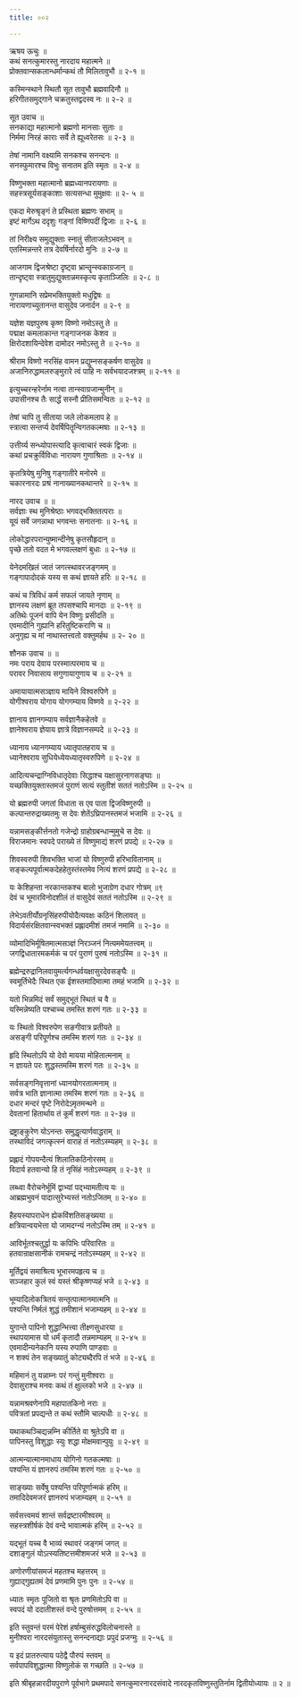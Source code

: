 ```yaml
---
title: ००२

---
```

ऋषय ऊचुः ॥  
कथं सनत्कुमारस्तु नारदाय महात्मने ॥  
प्रोक्तवान्सकलान्धर्मान्कथं तौ मिलितावुभौ ॥ २-१ ॥  
  
कस्मिन्स्थाने स्थितौ सूत तावुभौ ब्रह्मवादिनौ ॥  
हरिगीतसमुद्गाने चक्रतुस्तद्वदस्व नः ॥ २-२ ॥  
  
सूत उवाच ॥  
सनकाद्या महात्मानो ब्रह्मणो मानसाः सुताः ॥  
निर्ममा निरहं काराः सर्वे ते ह्यूध्वरेतसः ॥ २-३ ॥  
  
तेषां नामानि वक्ष्यामि सनकश्च सनन्दनः ॥  
सनस्फुमारश्च विभुः सनातम इति स्मृतः ॥ २-४ ॥  
  
विष्णुभक्ता महात्मानो ब्रह्मध्यानपरायणाः ॥  
सहस्त्रसूर्यसङ्काशाः सत्यसन्धा मुमुक्षवः ॥ २- ५ ॥  
  
एकदा मेरुश्रृङ्गं ते प्रस्थिता ब्रह्मणः सभाम् ॥  
इष्टं मार्गेऽथ ददृशुः गङ्गां विष्णिपदीं द्विजाः ॥ २-६ ॥  
  
तां निरीक्ष्य समुद्युक्ताः स्नातुं सीताजलेऽभवन् ॥  
एतस्मिन्नन्तरे तत्र देवर्षिर्नारदो मुनिः ॥ २-७ ॥  
  
आजगाम द्विजश्रेष्टा दृष्ट्वा भ्रान्तॄन्स्वकाग्रजान् ॥  
तान्दृष्ट्वा स्त्रातुमुद्युक्तान्नमस्कृत्य कृताञ्जिलिः ॥ २-८ ॥  
  
गुणन्नामानि सप्रेमभक्तियुक्तो मधुद्विषः ॥  
नारायणाच्युतानन्त वासुदेव जनार्दन ॥ २-९ ॥  
  
यज्ञेश यज्ञपुरुष कृष्ण विष्णो नमोऽस्तु ते ॥  
पद्माक्ष कमलाकान्त गङ्गाजनक केशव ॥  
क्षिरोदशायिन्देवेश दामोदर नमोऽस्तु ते ॥ २-१० ॥  
  
श्रीराम विष्णो नरसिंह वामन प्रद्युम्नसङ्कर्षण वासुदेव ॥  
अजानिरुद्धामलरुङ्मुरारे त्वं पाहि नः सर्वभयादजश्त्रम् ॥ २-११ ॥  
  
इत्युच्चरन्हरेर्नाम नत्वा तान्स्वाग्रजान्मुनीन् ॥  
उपासीनश्च तैः सार्द्धं सस्नौ प्रीतिसमन्वितः ॥ २-१२ ॥  
  
तेषां चापि तु सीताया जले लोकमलाप हे ॥  
स्त्रात्वा सन्तर्प्य देवर्षिपितॄन्विगतकल्मषाः ॥ २-१३ ॥  
  
उत्तीर्य्य सन्ध्योपास्त्यादि कृत्वाचारं स्वकं द्विजाः ॥  
कथां प्रचक्रुर्विविधाः नारायण गुणाश्रिताः ॥ २-१४ ॥  
  
कृतत्रियेषु मुनिषु गङ्गातीरे मनोरमे ॥  
चकारनारदः प्रश्रं नानाख्यानकथान्तरे ॥ २-१५ ॥  
  
नारद उवाच ॥ ॥  
सर्वज्ञाः स्थ मुनिश्रेष्ठाः भगवद्भक्तितत्पराः ॥  
यूयं सर्वे जगन्नाथा भगवन्तः सनातनाः ॥ २-१६ ॥  
  
लोकोद्धारपरान्युष्मान्दीनेषु कृतसौहृदान् ॥  
पृच्छे ततो वदत मे भगवल्लक्षणं बुधाः ॥ २-१७ ॥  
  
येनेदमखिलं जातं जगत्स्थावरजङ्गमम् ॥  
गङ्गापादोदकं यस्य स कथं ज्ञायते हरिः ॥ २-१८ ॥  
  
कथं च त्रिविधं कर्म सफलं जायते नृणाम् ॥  
ज्ञानस्य लक्षणं ब्रूत तपसश्चापि मानदाः ॥ २-१९ ॥  
अतिथेः पूजनं वापि येन विष्णुः प्रसीदति ॥  
एवमादीनि गुह्यानि हरितुष्टिकराणि च ॥  
अनुगृह्य च मां नाथास्तत्त्वतो वक्तुमर्हथ ॥ २- २० ॥  
  
शौनक उवाच ॥ ॥  
नमः पराय देवाय परस्मात्परमाय च ॥  
परावर निवासाय सगुणायागुणाय च ॥ २-२१ ॥  
  
अमायायात्मसञ्ज्ञाय मायिने विश्वरुपिणे ॥  
योगीश्वराय योगाय योगगम्याय विष्णवे ॥ २-२२ ॥  
  
ज्ञानाय ज्ञानगम्याय सर्वज्ञानैकहेतवे ॥  
ज्ञानेश्वराय ज्ञेयाय ज्ञात्रे विज्ञानसम्पदे ॥ २-२३ ॥  
  
ध्यानाय ध्यानगम्याय ध्यातृपातहराय च ॥  
ध्यानेश्वराय सुधियेध्येयध्यातृस्वरुपिणे ॥ २-२४ ॥  
  
आदित्यचन्द्राग्निविधातृदेवाः सिद्धाश्च यक्षासुरनागसङ्घाः ॥  
यच्छक्तियुक्तास्तमजं पुराणं सत्यं स्तुतीशं सततं नतोऽस्मि ॥ २-२५ ॥  
  
यो ब्रह्मरुपी जगतां विधाता स एव पाता द्विजविष्णुरुपी ॥  
कल्पान्तरुद्राख्यतमुः स देवः शेतेंऽघ्रिपानस्तमजं भजामि ॥ २-२६ ॥  
  
यन्नामसङ्कीर्त्तनतो गजेन्द्रो ग्राहोग्रबन्धान्मुमुचे स देवः ॥  
विराजमानः स्वपदे पराख्ये तं विष्णुमाद्यं शरणं प्रपद्ये ॥ २-२७ ॥  
  
शिवस्वरुपी शिवभक्ति भाजां यो विष्णुरुपी हरिभावितानाम् ॥  
सङ्कल्पपूर्वात्मकदेहहेतुस्तंस्तमेव नित्यं शरणं प्रपद्ये ॥ २-२८ ॥  
  
यः केशिहन्ता नरकान्तकश्च बालो भुजाग्रेण दधार गोत्रम् ॥९  
देवं च भूमारविनोदशीलं तं वासुदेवं सततं नतोऽस्मि ॥ २-२९ ॥  
  
लेभेऽवतीर्योग्रनृसिंहरुपीयोदैत्यवक्षः कठिनं शिलावत् ॥  
विदार्यसंरक्षितवान्स्वभक्तं प्रह्लादमीशं तमजं नमामि ॥ २-३० ॥  
  
व्योमादिभिर्मूषितमात्मसञ्ज्ञं निरञ्जनं नित्यममेयतत्त्वम् ॥  
जगद्विधातारमकर्मकं च परं पुराणं पुरुषं नतोऽस्मि ॥ २-३१ ॥  
  
ब्रह्मेन्द्ररुद्रानिलवायुमर्त्यगन्धर्वयक्षासुरदेवसङ्घैः ॥  
स्वमूर्तिभेदैः स्थित एक ईशस्तमादिमात्मा तमहं भजामि ॥ २-३२ ॥  
  
यतो भिन्नमिदं सर्वं समुद्भूतं स्थितं च वै ॥  
यस्मिन्नेष्यति पश्चाच्च तमस्ति शरणं गतः ॥ २-३३ ॥  
  
यः स्थितो विश्वरुपेण सङगीवात्र प्रतीयते ॥  
असङ्गी परिपूर्णश्च तमस्मि शरणं गतः ॥ २-३४ ॥  
  
हृदि स्थितोऽपि यो देवो मायया मोहितात्मनाम् ॥  
न ज्ञायते परः शुद्धस्तमस्मि शरणं गतः ॥ २-३५ ॥  
  
सर्वसङ्गनिवृत्तानां ध्यानयोगरतात्मनाम् ॥  
सर्वत्र भाति ज्ञानात्मा तमस्मि शरणं गतः ॥ २-३६ ॥  
दधार मन्दरं पृष्टे निरोदेऽमृतमन्थने ॥  
देवतानां हितार्थाय तं कूर्मं शरणं गतः ॥ २-३७ ॥  
  
द्रष्ट्राङ्कुरेण योऽनन्तः समुद्धृत्यार्णवाद्धराम् ॥  
तस्थाविदं जगत्कृत्स्नं वाराहं तं नतोऽस्म्यहम् ॥ २-३८ ॥  
  
प्रह्लादं गोपयन्दैत्यं शिलातिकठिनोरसम् ॥  
विदार्य हतवान्यो हि तं नृसिंहं नतोऽस्म्यहम् ॥ २-३९ ॥  
  
लब्ध्वा वैरोचनेर्भूमिं द्वाभ्यां पद्भ्यामतीत्य यः ॥  
आब्रह्मभुवनं पादात्सुरेभ्यस्तं नतोऽजितम् ॥ २-४० ॥  
  
हैहयस्यापराधेन ह्येकविंशतिसङ्ख्यया ॥  
क्षत्रियान्वयभेत्ता यो जामदग्न्यं नतोऽस्मि तम् ॥ २-४१ ॥  
  
आविर्भूतश्चतुर्द्धा यः कपिभिः परिवारितः ॥  
हतवान्राक्षसानीकं रामचन्द्रं नतोऽस्म्यहम् ॥ २-४२ ॥  
  
मूर्तिद्वयं समाश्रित्य भूभारमपहृत्य च ॥  
सञ्जहार कुलं स्वं यस्तं श्रीकृष्णप्यहं भजे ॥ २-४३ ॥  
  
भूम्यादिलोकत्रितयं सन्तृत्पात्मानमात्मनि ॥  
पश्यन्ति निर्मलं शुद्धं तमीशानं भजाम्यहम् ॥ २-४४ ॥  
  
युगान्ते पापिनो शुद्धान्भित्त्वा तीक्ष्णसुधारया ॥  
स्थापयामास यो धर्मं कृतादौ तन्नमाम्यहम् ॥ २-४५ ॥  
एवमादीन्यनेकानि यस्य रुपाणि पाण्डवाः ॥  
न शक्यं तेन सङ्ख्यातुं कोट्यब्दैरपि तं भजे ॥ २-४६ ॥  
  
महिमानं तु यन्नाम्नः परं गन्तुं मुनीश्वराः ॥  
देवासुराश्च मनवः कथं तं क्षुल्लको भजे ॥ २-४७ ॥  
  
यन्नामश्रवणेनापि महापातकिनो नराः ॥  
पवित्रतां प्रपद्यन्ते त कथं स्तौमि चाल्पधीः ॥ २-४८ ॥  
  
यथाकथञ्चिद्यन्नम्नि कीर्तिते वा श्रुतेऽपि वा ॥  
पापिनस्तु विशुद्धाः स्युः शद्धा मोक्षमवान्पुयुः ॥ २-४९ ॥  
  
आत्मन्यात्मानमाधाय योगिनो गतकल्मषाः ॥  
पश्यन्ति यं ज्ञानरुपं तमस्मि शरणं गतः ॥ २-५० ॥  
  
साङ्ख्याः सर्वेषु पश्यन्ति परिपूर्णान्मकं हरिम् ॥  
तमादिदेवमजरं ज्ञानरुपं भजाम्यहम् ॥ २-५१ ॥  
  
सर्वसत्त्वमयं शान्तं सर्वद्रष्टारमीश्वरम् ॥  
सहस्त्रशीर्षकं देवं वन्दे भावात्मकं हरिम् ॥ २-५२ ॥  
  
यद्भूतं यच्च वै भाव्यं स्थावरं जङ्गमं जगत् ॥  
दशाङ्गुलं योऽत्स्यतिष्टत्तमीशमजरं भजे ॥ २-५३ ॥  
  
अणोरणीयांसमजं महतश्च महत्तरम् ॥  
गुह्याद्गुह्यतमं देवं प्रणमामि पुनः पुनः ॥ २-५४ ॥  
  
ध्यातः स्मृतः पूजितो वा श्रृतः प्रणमितोऽपि वा ॥  
स्वपदं यो ददातीशस्तं वन्दे पुरुषोत्तमम् ॥ २-५५ ॥  
  
इति स्तुवन्तं परमं पेरेशं हर्षाम्बुसंरुद्धविलोचनास्ते ॥  
मुनीश्वरा नारदसंयुतास्तु सनन्दनाद्याः प्रपुदं प्रजग्मुः ॥ २-५६ ॥  
  
य इदं प्रातरुत्याय पठेद्वै पौरुपं स्तवम् ॥  
सर्वपापविशुद्धात्मा विष्णुलोकं स गच्छति ॥ २-५७ ॥  
  
इति श्रीबृहन्नारदीयपुराणे पूर्वभागे प्रथमपादे सनत्कुमारनारदसंवादे नारदकृतविष्णुस्तुतिर्नाम द्वितीयोध्यायः ॥ २ ॥